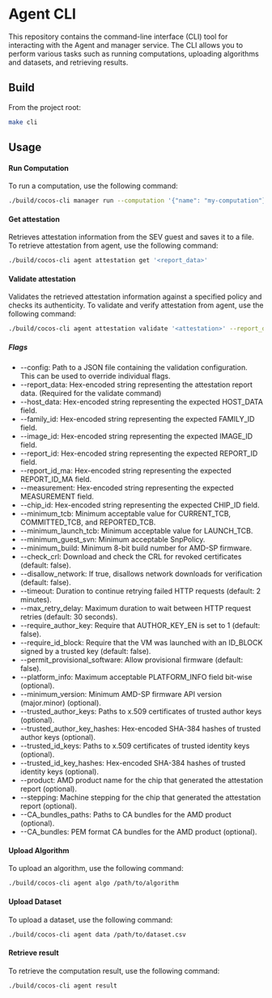 # Agent CLI

This repository contains the command-line interface (CLI) tool for interacting with the Agent and manager service. The CLI allows you to perform various tasks such as running computations, uploading algorithms and datasets, and retrieving results.

## Build

From the project root:

```bash
make cli
```

## Usage

#### Run Computation

To run a computation, use the following command:

```bash
./build/cocos-cli manager run --computation '{"name": "my-computation"}'
```

#### Get attestation
Retrieves attestation information from the SEV guest and saves it to a file.
To retrieve attestation from agent, use the following command:
```bash
./build/cocos-cli agent attestation get '<report_data>'
```

#### Validate attestation
Validates the retrieved attestation information against a specified policy and checks its authenticity.
To validate and verify attestation from agent, use the following command:
```bash
./build/cocos-cli agent attestation validate '<attestation>' --report_data '<report_data>'
```
##### Flags
- --config: Path to a JSON file containing the validation configuration. This can be used to override individual flags.
- --report_data: Hex-encoded string representing the attestation report data. (Required for the validate command)
- --host_data: Hex-encoded string representing the expected HOST_DATA field.
- --family_id: Hex-encoded string representing the expected FAMILY_ID field.
- --image_id: Hex-encoded string representing the expected IMAGE_ID field.
- --report_id: Hex-encoded string representing the expected REPORT_ID field.
- --report_id_ma: Hex-encoded string representing the expected REPORT_ID_MA field.
- --measurement: Hex-encoded string representing the expected MEASUREMENT field.
- --chip_id: Hex-encoded string representing the expected CHIP_ID field.
- --minimum_tcb: Minimum acceptable value for CURRENT_TCB, COMMITTED_TCB, and REPORTED_TCB.
- --minimum_launch_tcb: Minimum acceptable value for LAUNCH_TCB.
- --minimum_guest_svn: Minimum acceptable SnpPolicy.
- --minimum_build: Minimum 8-bit build number for AMD-SP firmware.
- --check_crl: Download and check the CRL for revoked certificates (default: false).
- --disallow_network: If true, disallows network downloads for verification (default: false).
- --timeout: Duration to continue retrying failed HTTP requests (default: 2 minutes).
- --max_retry_delay: Maximum duration to wait between HTTP request retries (default: 30 seconds).
- --require_author_key: Require that AUTHOR_KEY_EN is set to 1 (default: false).
- --require_id_block: Require that the VM was launched with an ID_BLOCK signed by a trusted key (default: false).
- --permit_provisional_software: Allow provisional firmware (default: false).
- --platform_info: Maximum acceptable PLATFORM_INFO field bit-wise (optional).
- --minimum_version: Minimum AMD-SP firmware API version (major.minor) (optional).
- --trusted_author_keys: Paths to x.509 certificates of trusted author keys (optional).
- --trusted_author_key_hashes: Hex-encoded SHA-384 hashes of trusted author keys (optional).
- --trusted_id_keys: Paths to x.509 certificates of trusted identity keys (optional).
- --trusted_id_key_hashes: Hex-encoded SHA-384 hashes of trusted identity keys (optional).
- --product: AMD product name for the chip that generated the attestation report (optional).
- --stepping: Machine stepping for the chip that generated the attestation report (optional).
- --CA_bundles_paths: Paths to CA bundles for the AMD product (optional).
- --CA_bundles: PEM format CA bundles for the AMD product (optional).

#### Upload Algorithm

To upload an algorithm, use the following command:

```bash
./build/cocos-cli agent algo /path/to/algorithm
```

#### Upload Dataset

To upload a dataset, use the following command:

```bash
./build/cocos-cli agent data /path/to/dataset.csv
```

#### Retrieve result

To retrieve the computation result, use the following command:

```bash
./build/cocos-cli agent result
```